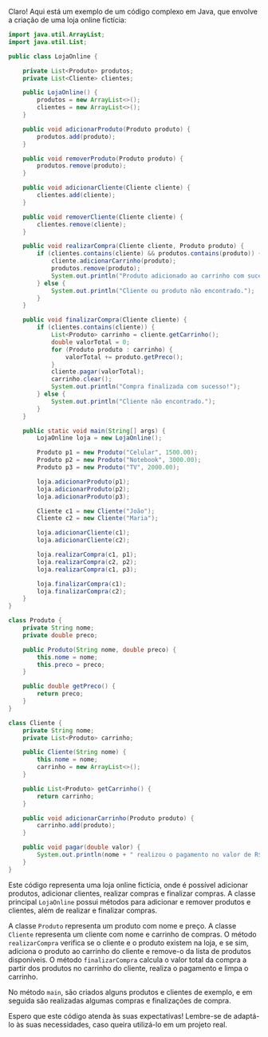 Claro! Aqui está um exemplo de um código complexo em Java, que envolve a criação de uma loja online fictícia:

```java
import java.util.ArrayList;
import java.util.List;

public class LojaOnline {

    private List<Produto> produtos;
    private List<Cliente> clientes;

    public LojaOnline() {
        produtos = new ArrayList<>();
        clientes = new ArrayList<>();
    }

    public void adicionarProduto(Produto produto) {
        produtos.add(produto);
    }

    public void removerProduto(Produto produto) {
        produtos.remove(produto);
    }

    public void adicionarCliente(Cliente cliente) {
        clientes.add(cliente);
    }

    public void removerCliente(Cliente cliente) {
        clientes.remove(cliente);
    }

    public void realizarCompra(Cliente cliente, Produto produto) {
        if (clientes.contains(cliente) && produtos.contains(produto)) {
            cliente.adicionarCarrinho(produto);
            produtos.remove(produto);
            System.out.println("Produto adicionado ao carrinho com sucesso!");
        } else {
            System.out.println("Cliente ou produto não encontrado.");
        }
    }

    public void finalizarCompra(Cliente cliente) {
        if (clientes.contains(cliente)) {
            List<Produto> carrinho = cliente.getCarrinho();
            double valorTotal = 0;
            for (Produto produto : carrinho) {
                valorTotal += produto.getPreco();
            }
            cliente.pagar(valorTotal);
            carrinho.clear();
            System.out.println("Compra finalizada com sucesso!");
        } else {
            System.out.println("Cliente não encontrado.");
        }
    }

    public static void main(String[] args) {
        LojaOnline loja = new LojaOnline();

        Produto p1 = new Produto("Celular", 1500.00);
        Produto p2 = new Produto("Notebook", 3000.00);
        Produto p3 = new Produto("TV", 2000.00);

        loja.adicionarProduto(p1);
        loja.adicionarProduto(p2);
        loja.adicionarProduto(p3);

        Cliente c1 = new Cliente("João");
        Cliente c2 = new Cliente("Maria");

        loja.adicionarCliente(c1);
        loja.adicionarCliente(c2);

        loja.realizarCompra(c1, p1);
        loja.realizarCompra(c2, p2);
        loja.realizarCompra(c1, p3);

        loja.finalizarCompra(c1);
        loja.finalizarCompra(c2);
    }
}

class Produto {
    private String nome;
    private double preco;

    public Produto(String nome, double preco) {
        this.nome = nome;
        this.preco = preco;
    }

    public double getPreco() {
        return preco;
    }
}

class Cliente {
    private String nome;
    private List<Produto> carrinho;

    public Cliente(String nome) {
        this.nome = nome;
        carrinho = new ArrayList<>();
    }

    public List<Produto> getCarrinho() {
        return carrinho;
    }

    public void adicionarCarrinho(Produto produto) {
        carrinho.add(produto);
    }

    public void pagar(double valor) {
        System.out.println(nome + " realizou o pagamento no valor de R$ " + valor);
    }
}
```

Este código representa uma loja online fictícia, onde é possível adicionar produtos, adicionar clientes, realizar compras e finalizar compras. A classe principal `LojaOnline` possui métodos para adicionar e remover produtos e clientes, além de realizar e finalizar compras.

A classe `Produto` representa um produto com nome e preço. A classe `Cliente` representa um cliente com nome e carrinho de compras. O método `realizarCompra` verifica se o cliente e o produto existem na loja, e se sim, adiciona o produto ao carrinho do cliente e remove-o da lista de produtos disponíveis. O método `finalizarCompra` calcula o valor total da compra a partir dos produtos no carrinho do cliente, realiza o pagamento e limpa o carrinho.

No método `main`, são criados alguns produtos e clientes de exemplo, e em seguida são realizadas algumas compras e finalizações de compra.

Espero que este código atenda às suas expectativas! Lembre-se de adaptá-lo às suas necessidades, caso queira utilizá-lo em um projeto real.